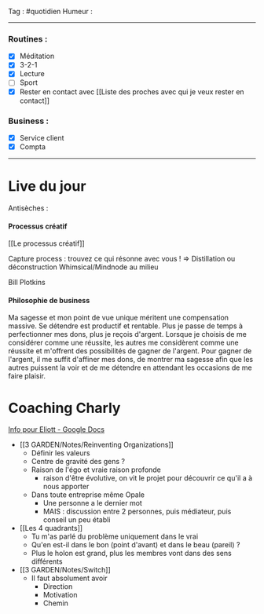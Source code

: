 Tag : #quotidien 
Humeur : 
***

### Routines : 
- [x] Méditation
- [x] 3-2-1
- [x] Lecture
- [ ] Sport
- [x] Rester en contact avec [[Liste des proches avec qui je veux rester en contact]]

### Business : 
- [x] Service client 
- [x] Compta 

***

# Live du jour
Antisèches : 
#### Processus créatif
[[Le processus créatif]]

Capture process : trouvez ce qui résonne avec vous ! 
=> Distillation ou déconstruction
Whimsical/Mindnode au milieu

Bill Plotkins

#### Philosophie de business
Ma sagesse et mon point de vue unique méritent une compensation massive. 
Se détendre est productif et rentable. 
Plus je passe de temps à perfectionner mes dons, plus je reçois d'argent. 
Lorsque je choisis de me considérer comme une réussite, les autres me considèrent comme une réussite et m'offrent des possibilités de gagner de l'argent. 
Pour gagner de l'argent, il me suffit d'affiner mes dons, de montrer ma sagesse afin que les autres puissent la voir et de me détendre en attendant les occasions de me faire plaisir. 





# Coaching Charly
[Info pour Eliott - Google Docs](https://docs.google.com/document/d/1220P57n74YN9zjJ9JwT9n4tksFno7RUXY4lNzjoVde0/edit)
- [[3 GARDEN/Notes/Reinventing Organizations]]
	- Définir les valeurs
	- Centre de gravité des gens ? 
	- Raison de l'égo et vraie raison profonde
		- raison d'être évolutive, on vit le projet pour découvrir ce qu'il a à nous apporter
	- Dans toute entreprise même Opale
		- Une personne a le dernier mot 
		- MAIS : discussion entre 2 personnes, puis médiateur, puis conseil un peu établi 
- [[Les 4 quadrants]]
	- Tu m'as parlé du problème uniquement dans le vrai
	- Qu'en est-il dans le bon (point d'avant) et dans le beau (pareil) ?
	- Plus le holon est grand, plus les membres vont dans des sens différents
- [[3 GARDEN/Notes/Switch]]
	- Il faut absolument avoir
		- Direction
		- Motivation
		- Chemin



